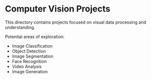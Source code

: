 # Computer Vision Projects

This directory contains projects focused on visual data processing and understanding.

Potential areas of exploration:
- Image Classification
- Object Detection
- Image Segmentation
- Face Recognition
- Video Analysis
- Image Generation
